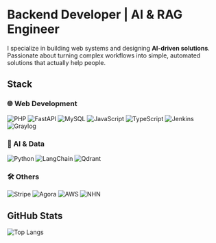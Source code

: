 # Backend Developer | AI & RAG Engineer

I specialize in building web systems and designing **AI-driven solutions**.  
Passionate about turning complex workflows into simple, automated solutions that actually help people.  

## Stack

### 🌐 Web Development
![PHP](https://img.shields.io/badge/PHP-777BB4?style=flat&logo=php&logoColor=white)
![FastAPI](https://img.shields.io/badge/FastAPI-009688?style=flat&logo=fastapi&logoColor=white)
![MySQL](https://img.shields.io/badge/MySQL-4479A1?style=flat&logo=mysql&logoColor=white)
![JavaScript](https://img.shields.io/badge/JavaScript-F7DF1E?style=flat&logo=javascript&logoColor=black)
![TypeScript](https://img.shields.io/badge/TypeScript-3178C6?style=flat&logo=typescript&logoColor=white)
![Jenkins](https://img.shields.io/badge/Jenkins-D24939?style=flat&logo=jenkins&logoColor=white)
![Graylog](https://img.shields.io/badge/Graylog-FF3633?style=flat&logo=graylog&logoColor=white)

### 🤖 AI & Data
![Python](https://img.shields.io/badge/Python-3776AB?style=flat&logo=python&logoColor=white)
![LangChain](https://img.shields.io/badge/LangChain-2E77BC?style=flat&logo=chainlink&logoColor=white)
![Qdrant](https://img.shields.io/badge/Qdrant-FF6F00?style=flat&logo=qdrant&logoColor=white)

### 🛠 Others
![Stripe](https://img.shields.io/badge/Stripe-626CD9?style=flat&logo=stripe&logoColor=white)
![Agora](https://img.shields.io/badge/Agora-099DFD?style=flat&logo=Agora&logoColor=white)
![AWS](https://img.shields.io/badge/AWS-232F3E?style=flat&logo=amazonaws&logoColor=white)
![NHN](https://img.shields.io/badge/NHN-000000?style=flat&logoColor=white)


## GitHub Stats
![Top Langs](https://github-readme-stats.vercel.app/api/top-langs/?username=joalvis1996&layout=compact&theme=radical)